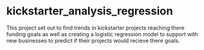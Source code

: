 # kickstarter_analysis_regression

This project set out to find trends in kickstarter projects reaching there funding goals as well as creating a logistic regression model to support with new businesses to predict if their projects would recieve there goals.

